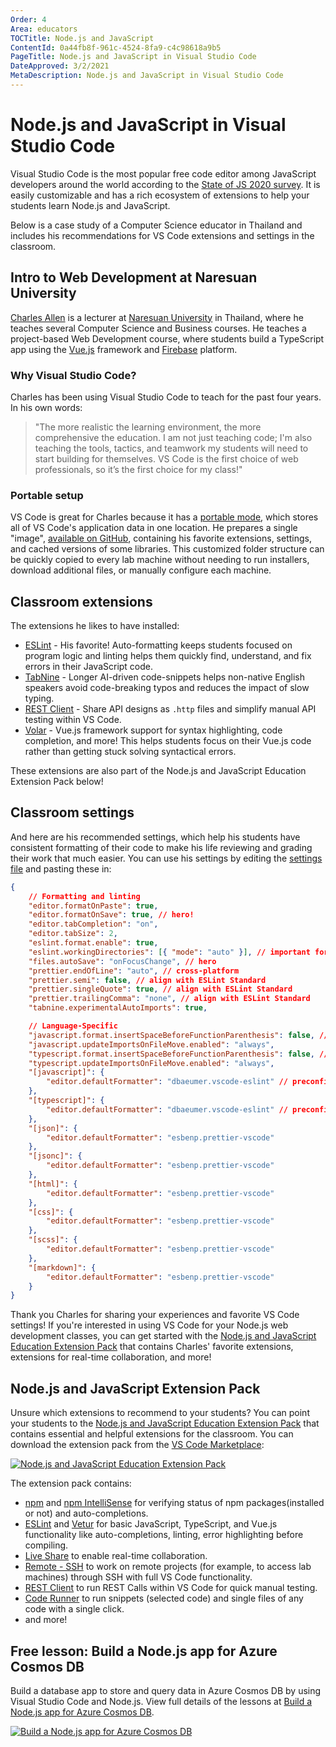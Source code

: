 ```yaml
---
Order: 4
Area: educators
TOCTitle: Node.js and JavaScript
ContentId: 0a44fb8f-961c-4524-8fa9-c4c98618a9b5
PageTitle: Node.js and JavaScript in Visual Studio Code
DateApproved: 3/2/2021
MetaDescription: Node.js and JavaScript in Visual Studio Code
---
```


# Node.js and JavaScript in Visual Studio Code

Visual Studio Code is the most popular free code editor among JavaScript
developers around the world according to the
[State of JS 2020 survey](https://2020.stateofjs.com/other-tools/#text_editors).
It is easily customizable and has a rich ecosystem of extensions to help your
students learn Node.js and JavaScript.

Below is a case study of a Computer Science educator in Thailand and includes
his recommendations for VS Code extensions and settings in the classroom.

## Intro to Web Development at Naresuan University

[Charles Allen](https://th.linkedin.com/in/ajahncharles) is a lecturer at
[Naresuan University](https://www.nu.ac.th) in Thailand, where he teaches
several Computer Science and Business courses. He teaches a project-based Web
Development course, where students build a TypeScript app using the
[Vue.js](https://vuejs.org) framework and
[Firebase](https://firebase.google.com) platform.

### Why Visual Studio Code?

Charles has been using Visual Studio Code to teach for the past four years. In
his own words:

> "The more realistic the learning environment, the more comprehensive the
> education. I am not just teaching code; I'm also teaching the tools, tactics,
> and teamwork my students will need to start building for themselves. VS Code
> is the first choice of web professionals, so it’s the first choice for my
> class!"

### Portable setup

VS Code is great for Charles because it has a
[portable mode](/docs/editor/portable.md), which stores all of VS Code's
application data in one location. He prepares a single "image",
[available on GitHub](https://github.com/AjahnCharles/lab-image-win), containing
his favorite extensions, settings, and cached versions of some libraries. This
customized folder structure can be quickly copied to every lab machine without
needing to run installers, download additional files, or manually configure each
machine.

## Classroom extensions

The extensions he likes to have installed:

-   [ESLint](https://marketplace.visualstudio.com/items?itemName=dbaeumer.vscode-eslint) -
    His favorite! Auto-formatting keeps students focused on program logic and
    linting helps them quickly find, understand, and fix errors in their
    JavaScript code.
-   [TabNine](https://marketplace.visualstudio.com/items?itemName=TabNine.tabnine-vscode) -
    Longer AI-driven code-snippets helps non-native English speakers avoid
    code-breaking typos and reduces the impact of slow typing.
-   [REST Client](https://marketplace.visualstudio.com/items?itemName=humao.rest-client) -
    Share API designs as `.http` files and simplify manual API testing within VS
    Code.
-   [Volar](https://marketplace.visualstudio.com/items?itemName=vue.volar) -
    Vue.js framework support for syntax highlighting, code completion, and more!
    This helps students focus on their Vue.js code rather than getting stuck
    solving syntactical errors.

These extensions are also part of the Node.js and JavaScript Education Extension
Pack below!

## Classroom settings

And here are his recommended settings, which help his students have consistent
formatting of their code to make his life reviewing and grading their work that
much easier. You can use his settings by editing the
[settings file](/docs/getstarted/settings.md) and pasting these in:

```json
{
	// Formatting and linting
	"editor.formatOnPaste": true,
	"editor.formatOnSave": true, // hero!
	"editor.tabCompletion": "on",
	"editor.tabSize": 2,
	"eslint.format.enable": true,
	"eslint.workingDirectories": [{ "mode": "auto" }], // important for mono-repo projects
	"files.autoSave": "onFocusChange", // hero
	"prettier.endOfLine": "auto", // cross-platform
	"prettier.semi": false, // align with ESLint Standard
	"prettier.singleQuote": true, // align with ESLint Standard
	"prettier.trailingComma": "none", // align with ESLint Standard
	"tabnine.experimentalAutoImports": true,

	// Language-Specific
	"javascript.format.insertSpaceBeforeFunctionParenthesis": false, // align with ESLint Standard
	"javascript.updateImportsOnFileMove.enabled": "always",
	"typescript.format.insertSpaceBeforeFunctionParenthesis": false, // align with ESLint Standard
	"typescript.updateImportsOnFileMove.enabled": "always",
	"[javascript]": {
		"editor.defaultFormatter": "dbaeumer.vscode-eslint" // preconfig ESLint
	},
	"[typescript]": {
		"editor.defaultFormatter": "dbaeumer.vscode-eslint" // preconfig ESLint
	},
	"[json]": {
		"editor.defaultFormatter": "esbenp.prettier-vscode"
	},
	"[jsonc]": {
		"editor.defaultFormatter": "esbenp.prettier-vscode"
	},
	"[html]": {
		"editor.defaultFormatter": "esbenp.prettier-vscode"
	},
	"[css]": {
		"editor.defaultFormatter": "esbenp.prettier-vscode"
	},
	"[scss]": {
		"editor.defaultFormatter": "esbenp.prettier-vscode"
	},
	"[markdown]": {
		"editor.defaultFormatter": "esbenp.prettier-vscode"
	}
}
```

Thank you Charles for sharing your experiences and favorite VS Code settings! If
you're interested in using VS Code for your Node.js web development classes, you
can get started with the
[Node.js and JavaScript Education Extension Pack](https://marketplace.visualstudio.com/items?itemName=tanhakabir.node-js-education-extension-pack)
that contains Charles' favorite extensions, extensions for real-time
collaboration, and more!

## Node.js and JavaScript Extension Pack

Unsure which extensions to recommend to your students? You can point your
students to the
[Node.js and JavaScript Education Extension Pack](https://marketplace.visualstudio.com/items?itemName=tanhakabir.node-js-education-extension-pack)
that contains essential and helpful extensions for the classroom. You can
download the extension pack from the
[VS Code Marketplace](https://marketplace.visualstudio.com/vscode):

[![Node.js and JavaScript Education Extension Pack](images/nodejs/node-js-extension-pack.png)](https://marketplace.visualstudio.com/items?itemName=tanhakabir.node-js-education-extension-pack)

The extension pack contains:

-   [npm](https://marketplace.visualstudio.com/items?itemName=eg2.vscode-npm-script)
    and
    [npm IntelliSense](https://marketplace.visualstudio.com/items?itemName=christian-kohler.npm-intellisense)
    for verifying status of npm packages(installed or not) and auto-completions.
-   [ESLint](https://marketplace.visualstudio.com/items?itemName=dbaeumer.vscode-eslint)
    and
    [Vetur](https://marketplace.visualstudio.com/items?itemName=octref.vetur)
    for basic JavaScript, TypeScript, and Vue.js functionality like
    auto-completions, linting, error highlighting before compiling.
-   [Live Share](https://marketplace.visualstudio.com/items?itemName=MS-vsliveshare.vsliveshare)
    to enable real-time collaboration.
-   [Remote - SSH](https://marketplace.visualstudio.com/items?itemName=ms-vscode-remote.remote-ssh)
    to work on remote projects (for example, to access lab machines) through SSH
    with full VS Code functionality.
-   [REST Client](https://marketplace.visualstudio.com/items?itemName=humao.rest-client)
    to run REST Calls within VS Code for quick manual testing.
-   [Code Runner](https://marketplace.visualstudio.com/items?itemName=formulahendry.code-runner)
    to run snippets (selected code) and single files of any code with a single
    click.
-   and more!

## Free lesson: Build a Node.js app for Azure Cosmos DB

Build a database app to store and query data in Azure Cosmos DB by using Visual
Studio Code and Node.js. View full details of the lessons at
[Build a Node.js app for Azure Cosmos DB](https://learn.microsoft.com/training/modules/build-node-cosmos-app-vscode).

[![Build a Node.js app for Azure Cosmos DB](images/nodejs/learn-build-node-app.png)](https://learn.microsoft.com/training/modules/build-node-cosmos-app-vscode)
